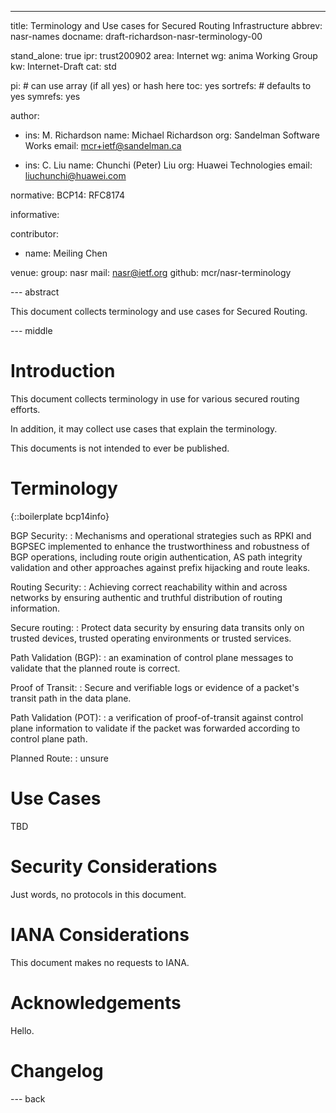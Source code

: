 ---
title: Terminology and Use cases for Secured Routing Infrastructure
abbrev: nasr-names
docname: draft-richardson-nasr-terminology-00

stand_alone: true
ipr: trust200902
area: Internet
wg: anima Working Group
kw: Internet-Draft
cat: std

pi:    # can use array (if all yes) or hash here
  toc: yes
  sortrefs:   # defaults to yes
  symrefs: yes

author:


- ins: M. Richardson
  name: Michael Richardson
  org: Sandelman Software Works
  email: mcr+ietf@sandelman.ca

- ins: C. Liu
  name: Chunchi (Peter) Liu
  org: Huawei Technologies
  email: liuchunchi@huawei.com

normative:
  BCP14: RFC8174

informative:

contributor:
  - name: Meiling Chen

venue:
  group: nasr
  mail: nasr@ietf.org
  github: mcr/nasr-terminology

--- abstract

This document collects terminology and use cases for Secured Routing.

--- middle

# Introduction

This document collects terminology in use for various secured routing
efforts.

In addition, it may collect use cases that explain the terminology.

This documents is not intended to ever be published.

# Terminology

{::boilerplate bcp14info}

BGP Security: 
: Mechanisms and operational strategies such as RPKI and BGPSEC implemented to enhance the trustworthiness and robustness of BGP operations, including route origin authentication, AS path integrity validation and other approaches against prefix hijacking and route leaks.

Routing Security: 
: Achieving correct reachability within and across networks by ensuring authentic and truthful distribution of routing information.

Secure routing:
: Protect data security by ensuring data transits only on trusted devices, trusted operating environments or trusted services.

Path Validation (BGP):
: an examination of control plane messages to validate that the planned route is correct.

Proof of Transit:
: Secure and verifiable logs or evidence of a packet's transit path in the data plane.   

Path Validation (POT):
: a verification of proof-of-transit against control plane information to validate if the packet was forwarded according to control plane path. 

Planned Route:
: unsure

# Use Cases

TBD

# Security Considerations

Just words, no protocols in this document.

# IANA Considerations

This document makes no requests to IANA.

# Acknowledgements

Hello.

# Changelog


--- back


